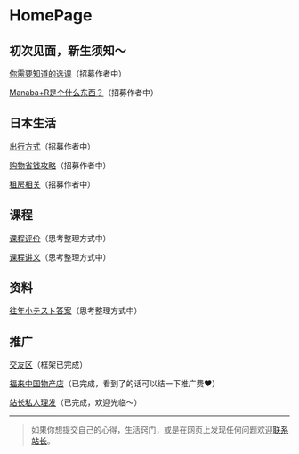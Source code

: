 # HomePage

## 初次见面，新生须知～

[你需要知道的选课](https://luopzh.github.io/University-R/writting)（招募作者中）

[Manaba+R是个什么东西？](https://luopzh.github.io/University-R/writting)（招募作者中）

## 日本生活

[出行方式](https://luopzh.github.io/University-R/writting)（招募作者中）

[购物省钱攻略](https://luopzh.github.io/University-R/writting)（招募作者中）

[租房相关](https://luopzh.github.io/University-R/writting)（招募作者中）

## 课程

[课程评价](https://luopzh.github.io/University-R/writting)（思考整理方式中）

[课程讲义](https://luopzh.github.io/University-R/writting)（思考整理方式中）

## 资料

[往年小テスト答案](https://luopzh.github.io/University-R/writting)（思考整理方式中）

## 推广

[交友区](https://luopzh.github.io/University-R/pages/makefriends)（框架已完成）

[福来中国物产店](https://luopzh.github.io/University-R/pages/fulai)（已完成，看到了的话可以结一下推广费❤️）

[站长私人理发](https://luopzh.github.io/University-R/pages/lifa)（已完成，欢迎光临～）

------

>如果你想提交自己的心得，生活窍门，或是在网页上发现任何问题欢迎[联系站长](https://luopzh.github.io/University-R/pages/makefriends#001-%E7%AB%99%E9%95%BF)。
